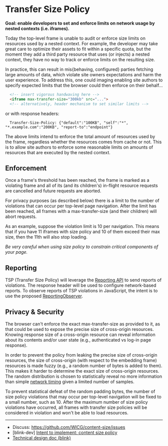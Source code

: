 # Transfer Size Policy

**Goal: enable developers to set and enforce limits on network usage by nested contexts (i.e. iframes).**

Today the top-level frame is unable to audit or enforce size limits on resources used by a nested context. For example, the developer may take great care to optimize their assets to fit within a specific quota, but the moment they add a third party resource that uses (or injects) a nested context, they have no way to track or enforce limits on the resulting size.

In practice, this can result in mis{behaving, configured} parties fetching large amounts of data, which violate site owners expectations and harm the user experience. To address this, one could imaging enabling site authors to specify expected limits that the browser could then enforce on their behalf...

```html
  <!-- insert vigorous handwaving here -->
  <iframe max-transfer-size="300kb" src="...">
  <!-- alternatively, header mechanism to set similar limits -->
```

or with response headers:

```http
  Transfer-Size-Policy: {"default":"100KB", "self":"*", "*.example.com":"200KB", "report-to":"endpoint"}
```

The above limits intend to enforce the total amount of resources used by the frame, regardless whether the resources comes from cache or not. This is to allow site authors to enforce some reasonable limits on amounts of resources that are executed by the nested context.

## Enforcement
Once a frame's threshold has been reached, the frame is marked as a violating frame and all of its (and its children's) in-flight resource requests are cancelled and future requests are aborted.

For privacy purposes (as described below) there is a limit to the number of violations that can occur per top-level page navigation. After the limit has been reached, all frames with a max-transfer-size (and their children) will abort requests.

As an example, suppose the violation limit is 10 per navigation. This means that if you have 11 iframes with size policy and 10 of them exceed their max size, then the 11th will also stop loading.

*Be very careful when using size policy to constrain critical components of your page.*


## Reporting
TSP (Transfer Size Policy) will leverage the [Reporting API](http://wicg.github.io/reporting/) to send reports of violations. The response header will be used to configure network-based reports. To observe reports of TSP violations in JavaScript, the intent is to use the proposed [ReportingObserver](https://github.com/WICG/reporting/blob/master/EXPLAINER.md). 

## Privacy & Security

The browser can't enforce the exact max-transfer-size as provided to it, as that could be used to expose the precise size of cross-origin resources. Knowing response size of a cross-origin resource can reveal information about its contents and/or user state (e.g., authenticated vs log-in page response).

In order to prevent the policy from leaking the precise size of cross-origin resources, the size of cross-origin (with respect to the embedding frame) resources is made fuzzy (e.g., a random number of bytes is added to them). This makes it harder to determine the exact size of cross-origin resources. The random distribution is chosen to statistically reveal no more information than simple [network timing](https://www.igvita.com/2016/08/26/stop-cross-site-timing-attacks-with-samesite-cookies/) given a limited number of samples.

To prevent statistical defeat of the random padding bytes, the number of size policy violations that may occur per top-level navigation will be fixed to a small number, such as 10. After the maximum number of size policy violations have occurred, all frames with transfer size policies will be considered in violation and won't be able to load resources.

---

- Discuss: https://github.com/WICG/content-size/issues
- [blink-dev] [Intent to implement: content size policy](https://groups.google.com/a/chromium.org/forum/#!topic/blink-dev/N0HybdIpKBs)
 - [Technical design doc (blink)](https://docs.google.com/document/d/1dg3zblqRjNMcM-xUno-q1dLZz9vGP7qukzD9EEuFAC4/edit#heading=h.2uabi8vktqox)
